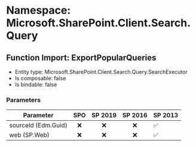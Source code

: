 # Namespace: Microsoft.SharePoint.Client.Search.Query

## Function Import: ExportPopularQueries

- Entity type: Microsoft.SharePoint.Client.Search.Query.SearchExecutor
- Is composable: false
- Is bindable: false

### Parameters

Parameter | SPO | SP 2019 | SP 2016 | SP 2013
----------|:---:|:-------:|:-------:|:-------
sourceId (Edm.Guid) | ❌ | ❌ | ❌ | ✅
web (SP.Web) | ❌ | ❌ | ❌ | ✅